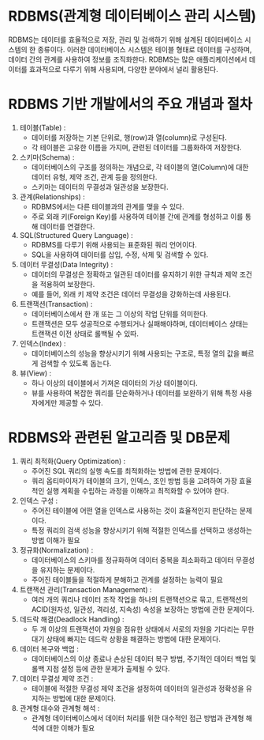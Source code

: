 # RDBMS(관계형 데이터베이스 관리 시스템)
RDBMS는 데이터를 효율적으로 저장, 관리 및 검색하기 위해 설계된 데이터베이스 시스템의 한 종류이다. 이러한 데이터베이스 시스템은 테이블 형태로 데이터를 구성하며, 데이터 간의 관계를 사용하여 정보를 조직화한다. RDBMS는 많은 애플리케이션에서 데이터를 효과적으로 다루기 위해 사용되며, 다양한 분야에서 널리 활용된다.

# RDBMS 기반 개발에서의 주요 개념과 절차
1. 테이블(Table) :
    - 데이터를 저장하는 기본 단위로, 행(row)과 열(column)로 구성된다.
    - 각 테이블은 고유한 이름을 가지며, 관련된 데이터를 그룹화하여 저장한다.
2. 스키마(Schema) :
    - 데이터베이스의 구조를 정의하는 개념으로, 각 테이블의 열(Column)에 대한 데이터 유형, 제약 조건, 관계 등을 정의한다.
    - 스키마는 데이터의 무결성과 일관성을 보장한다.
3. 관계(Relationships) :
    - RDBMS에서는 다른 테이블과의 관계를 맺을 수 있다.
    - 주로 외래 키(Foreign Key)를 사용하여 테이블 간에 관계를 형성하고 이를 통해 데이터를 연결한다.
4. SQL(Structured Query Language) :
    - RDBMS를 다루기 위해 사용되는 표준화된 쿼리 언어이다.
    - SQL을 사용하여 데이터를 삽입, 수정, 삭제 및 검색할 수 있다.
5. 데이터 무결성(Data Integrity) :
    - 데이터의 무결성은 정확하고 일관된 데이터를 유지하기 위한 규칙과 제약 조건을 적용하여 보장한다.
    - 예를 들어, 외래 키 제약 조건은 데이터 무결성을 강화하는데 사용된다.
6. 트랜잭션(Transaction) :
    - 데이터베이스에서 한 개 또는 그 이상의 작업 단위를 의미한다.
    - 트랜잭션은 모두 성공적으로 수행되거나 실패해야하며, 데이터베이스 상태는 트랜잭션 이전 상태로 롤백될 수 있따.
7. 인덱스(Index) :
    - 데이터베이스의 성능을 향상시키기 위해 사용되는 구조로, 특정 열의 값을 빠르게 검색할 수 있도록 돕는다.
8. 뷰(View) :
    - 하나 이상의 테이블에서 가져온 데이터의 가상 테이블이다.
    - 뷰를 사용하여 복잡한 쿼리를 단순화하거나 데이터를 보완하기 위해 특정 사용자에게만 제공할 수 있다.

# RDBMS와 관련된 알고리즘 및 DB문제
1. 쿼리 최적화(Query Optimization) :
    - 주어진 SQL 쿼리의 실행 속도를 최적화하는 방법에 관한 문제이다.
    - 쿼리 옵티마이저가 테이블의 크기, 인덱스, 조인 방법 등을 고려하여 가장 효율적인 실행 계획을 수립하는 과정을 이해하고 최적화할 수 있어야 한다.
2. 인덱스 구성 :
    - 주어진 테이블에 어떤 열을 인덱스로 사용하는 것이 효율적인지 판단하는 문제이다.
    - 특정 쿼리의 검색 성능을 향상시키기 위해 적절한 인덱스를 선택하고 생성하는 방법 이해가 필요
3. 정규화(Normalization) :
    - 데이터베이스의 스키마를 정규화하여 데이터 중복을 최소화하고 데이터 무결성을 유지하는 문제이다.
    - 주어진 테이블들을 적절하게 분해하고 관계를 설정하는 능력이 필요
4. 트랜잭션 관리(Transaction Management) :
    - 여러 개의 쿼리나 데이터 조작 작업을 하나의 트랜잭션으로 묶고, 트랜잭션의 ACID(원자성, 일관성, 격리성, 지속성) 속성을 보장하는 방법에 관한 문제이다.
5. 데드락 해결(Deadlock Handling) :
    - 두 개 이상의 트랜잭션이 자원을 점유한 상태에서 서로의 자원을 기다리는 무한 대기 상태에 빠지는 데드락 상황을 해결하는 방법에 대한 문제이다.
6. 데이터 복구와 백업 :
    - 데이터베이스의 이상 종료나 손상된 데이터 복구 방법, 주기적인 데이터 백업 및 롤백 지점 설정 등에 관한 문제가 출제될 수 있다.
7. 데이터 무결성 제약 조건 :
    - 테이블에 적절한 무결성 제약 조건을 설정하여 데이터의 일관성과 정확성을 유지하는 방법에 대한 문제이다.
8. 관계형 대수와 관계형 해석 : 
    - 관계형 데이터베이스에서 데이터 처리를 위한 대수적인 접근 방법과 관계형 해석에 대한 이해가 필요